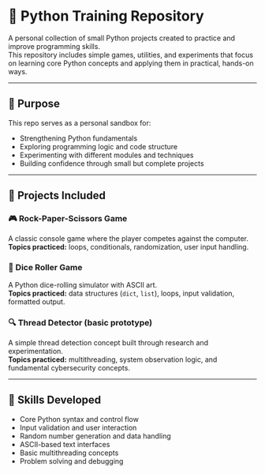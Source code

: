 # 🐍 Python Training Repository

A personal collection of small Python projects created to practice and improve programming skills.  
This repository includes simple games, utilities, and experiments that focus on learning core Python concepts and applying them in practical, hands-on ways.

---

## 🎯 Purpose
This repo serves as a personal sandbox for:
- Strengthening Python fundamentals  
- Exploring programming logic and code structure  
- Experimenting with different modules and techniques  
- Building confidence through small but complete projects  

---

## 🧩 Projects Included

### 🎮 Rock-Paper-Scissors Game
A classic console game where the player competes against the computer.  
**Topics practiced:** loops, conditionals, randomization, user input handling.

### 🎲 Dice Roller Game
A Python dice-rolling simulator with ASCII art.  
**Topics practiced:** data structures (`dict`, `list`), loops, input validation, formatted output.

### 🔍 Thread Detector (basic prototype)
A simple thread detection concept built through research and experimentation.  
**Topics practiced:** multithreading, system observation logic, and fundamental cybersecurity concepts.

---

## 🧠 Skills Developed
- Core Python syntax and control flow  
- Input validation and user interaction  
- Random number generation and data handling  
- ASCII-based text interfaces  
- Basic multithreading concepts  
- Problem solving and debugging  
